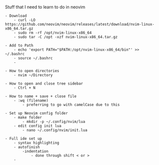 Stuff that I need to learn to do in neovim

    - Download
        - curl -LO https://github.com/neovim/neovim/releases/latest/download/nvim-linux-x86_64.tar.gz
        - sudo rm -rf /opt/nvim-linux-x86_64
        - sudo tar -C /opt -xzf nvim-linux-x86_64.tar.gz

    - Add to Path
    	- echo 'export PATH="$PATH:/opt/nvim-linux-x86_64/bin"' >> ~/.bashrc
    	- source ~/.bashrc
    	- 

	- How to open directories
		- nvim ~/Directory

	- How to open and close tree sidebar
		- Ctrl + N

    - How to name + save + close file
        - :wq (filename) 
            - preferring to go with camelCase due to this

    - Set up Neovim config folder
        - make folder
            - mkdir -p ~/.config/nvim/lua
        - edit config init lua
            - nano ~/.config/nvim/init.lua

	- Full ide set up 	
		- syntax highlighting
		- autofinish
			-indentation
                - done through shift < or > 
		-
